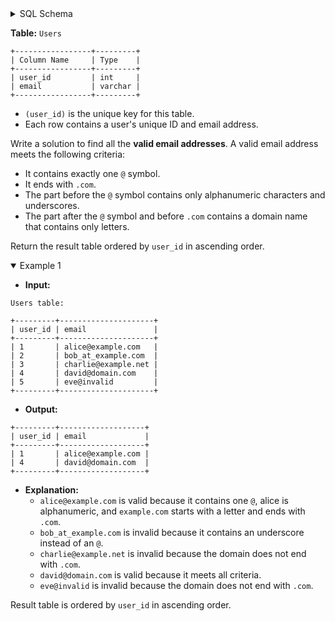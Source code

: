 <details>
<summary> SQL Schema</summary>

```sql
DROP TABLE IF EXISTS Users;

CREATE TABLE IF NOT EXISTS
  Users (user_id INT, email VARCHAR(255));

INSERT INTO
  Users (user_id, email)
VALUES
  ('1', 'alice@example.com'),
  ('2', 'bob_at_example.com'),
  ('3', 'charlie@example.net'),
  ('4', 'david@domain.com'),
  ('5', 'eve@invalid');
```

</details>

**Table:** `Users`

```
+-----------------+---------+
| Column Name     | Type    |
+-----------------+---------+
| user_id         | int     |
| email           | varchar |
+-----------------+---------+
```

- `(user_id)` is the unique key for this table.
- Each row contains a user's unique ID and email address.

Write a solution to find all the **valid email addresses**. A valid email address meets the following criteria:

- It contains exactly one `@` symbol.
- It ends with `.com`.
- The part before the `@` symbol contains only alphanumeric characters and underscores.
- The part after the `@` symbol and before `.com` contains a domain name that contains only letters.

Return the result table ordered by `user_id` in ascending order.

<details open>
<summary> Example 1</summary>

- **Input:** 

```
Users table:

+---------+---------------------+
| user_id | email               |
+---------+---------------------+
| 1       | alice@example.com   |
| 2       | bob_at_example.com  |
| 3       | charlie@example.net |
| 4       | david@domain.com    |
| 5       | eve@invalid         |
+---------+---------------------+
```

- **Output:** 

```
+---------+-------------------+
| user_id | email             |
+---------+-------------------+
| 1       | alice@example.com |
| 4       | david@domain.com  |
+---------+-------------------+
```

- **Explanation:** 
  + `alice@example.com` is valid because it contains one `@`, alice is alphanumeric, and `example.com` starts with a letter and ends with `.com`.
  + `bob_at_example.com` is invalid because it contains an underscore instead of an `@`.
  + `charlie@example.net` is invalid because the domain does not end with `.com`.
  + `david@domain.com` is valid because it meets all criteria.
  + `eve@invalid` is invalid because the domain does not end with `.com`.

Result table is ordered by `user_id` in ascending order.

</details>